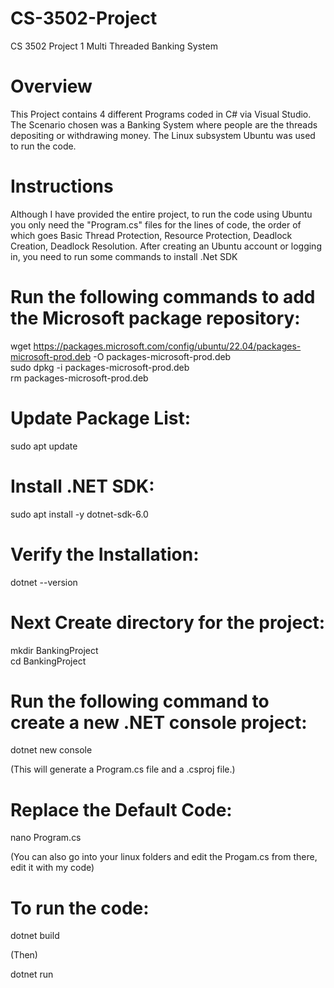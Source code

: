 # CS-3502-Project
CS 3502 Project 1 Multi Threaded Banking System
# Overview
This Project contains 4 different Programs coded in C# via Visual Studio. The Scenario chosen was a Banking System where people are the threads depositing or withdrawing money. The Linux subsystem Ubuntu was used to run the code.
# Instructions
Although I have provided the entire project, to run the code using Ubuntu you only need the "Program.cs" files for the lines of code, the order of which goes Basic Thread Protection, Resource Protection, Deadlock Creation, Deadlock Resolution. After creating an Ubuntu account or logging in, you need to run some commands to install .Net SDK

# Run the following commands to add the Microsoft package repository:

wget https://packages.microsoft.com/config/ubuntu/22.04/packages-microsoft-prod.deb -O packages-microsoft-prod.deb                                    
sudo dpkg -i packages-microsoft-prod.deb                                                                         
rm packages-microsoft-prod.deb

# Update Package List:

sudo apt update

# Install .NET SDK:

sudo apt install -y dotnet-sdk-6.0

# Verify the Installation:

dotnet --version

# Next Create directory for the project:

mkdir BankingProject            
cd BankingProject

# Run the following command to create a new .NET console project:

dotnet new console

(This will generate a Program.cs file and a .csproj file.)

# Replace the Default Code:

nano Program.cs

(You can also go into your linux folders and edit the Progam.cs from there, edit it with my code)

# To run the code:

dotnet build

(Then)

dotnet run
